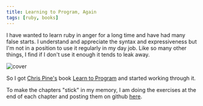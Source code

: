 ```yaml
---
title: Learning to Program, Again
tags: [ruby, books]
---
```


I have wanted to learn ruby in anger for a long time and have had many false starts.
I understand and appreciate the syntax and expressiveness but I'm not in a
position to use it regularly in my day job. Like so many other things, I
find if I don't use it enough it tends to leak away.

![cover](/assets/img/posts/learning-to-program-again/learn-to-program-cover.jpg)

So I got [Chris Pine's](https://pine.fm/) book
[Learn to Program](http://www.pragprog.com/titles/ltp2/learn-to-program-2nd-edition)
and started working through it.

To make the chapters "stick" in my memory, I am doing the exercises at the end
of each chapter and posting them on github [here](https://github.com/deejaygraham/LearnToProgram).
